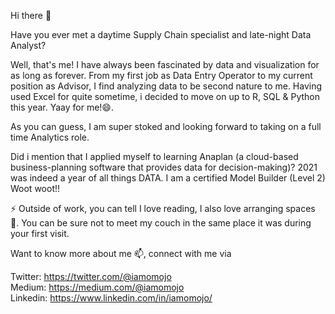  
Hi there 👋

Have you ever met a daytime Supply Chain specialist and late-night Data Analyst?

Well, that's me! I have always been fascinated by data and visualization for as long as forever. From my first job as Data Entry Operator to my current position as Advisor, I find analyzing data to be second nature to me. Having used Excel for quite sometime, i decided to move on up to R, SQL & Python this year. Yaay for me!😄.

As you can guess, I am super stoked and looking forward to taking on a full time Analytics role.

Did i mention that I applied myself to learning Anaplan (a cloud-based business-planning software that provides data for decision-making)? 2021 was indeed a year of all things DATA. I am a certified Model Builder (Level 2) Woot woot!!

⚡ Outside of work, you can tell I love reading, I also love arranging spaces 🌱. You can be sure not to meet my couch in the same place it was during your first visit. 

Want to know more about me 📫, connect with me via

Twitter: https://twitter.com/@iamomojo  
Medium: https://medium.com/@iamomojo  
Linkedin: https://www.linkedin.com/in/iamomojo/  


